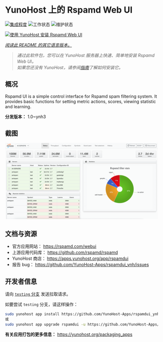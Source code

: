 <!--
注意：此 README 由 <https://github.com/YunoHost/apps/tree/master/tools/readme_generator> 自动生成
请勿手动编辑。
-->

# YunoHost 上的 Rspamd Web UI

[![集成程度](https://apps.yunohost.org/badge/integration/rspamdui)](https://ci-apps.yunohost.org/ci/apps/rspamdui/)
![工作状态](https://apps.yunohost.org/badge/state/rspamdui)
![维护状态](https://apps.yunohost.org/badge/maintained/rspamdui)

[![使用 YunoHost 安装 Rspamd Web UI](https://install-app.yunohost.org/install-with-yunohost.svg)](https://install-app.yunohost.org/?app=rspamdui)

*[阅读此 README 的其它语言版本。](./ALL_README.md)*

> *通过此软件包，您可以在 YunoHost 服务器上快速、简单地安装 Rspamd Web UI。*  
> *如果您还没有 YunoHost，请参阅[指南](https://yunohost.org/install)了解如何安装它。*

## 概况

Rspamd UI is a simple control interface for Rspamd spam filtering system. It provides basic functions for setting metric actions, scores, viewing statistic and learning.

**分发版本：** 1.0~ynh3

## 截图

![Rspamd Web UI 的截图](./doc/screenshots/screenshot.png)

## 文档与资源

- 官方应用网站： <https://rspamd.com/webui>
- 上游应用代码库： <https://github.com/rspamd/rspamd>
- YunoHost 商店： <https://apps.yunohost.org/app/rspamdui>
- 报告 bug： <https://github.com/YunoHost-Apps/rspamdui_ynh/issues>

## 开发者信息

请向 [`testing` 分支](https://github.com/YunoHost-Apps/rspamdui_ynh/tree/testing) 发送拉取请求。

如要尝试 `testing` 分支，请这样操作：

```bash
sudo yunohost app install https://github.com/YunoHost-Apps/rspamdui_ynh/tree/testing --debug
或
sudo yunohost app upgrade rspamdui -u https://github.com/YunoHost-Apps/rspamdui_ynh/tree/testing --debug
```

**有关应用打包的更多信息：** <https://yunohost.org/packaging_apps>
